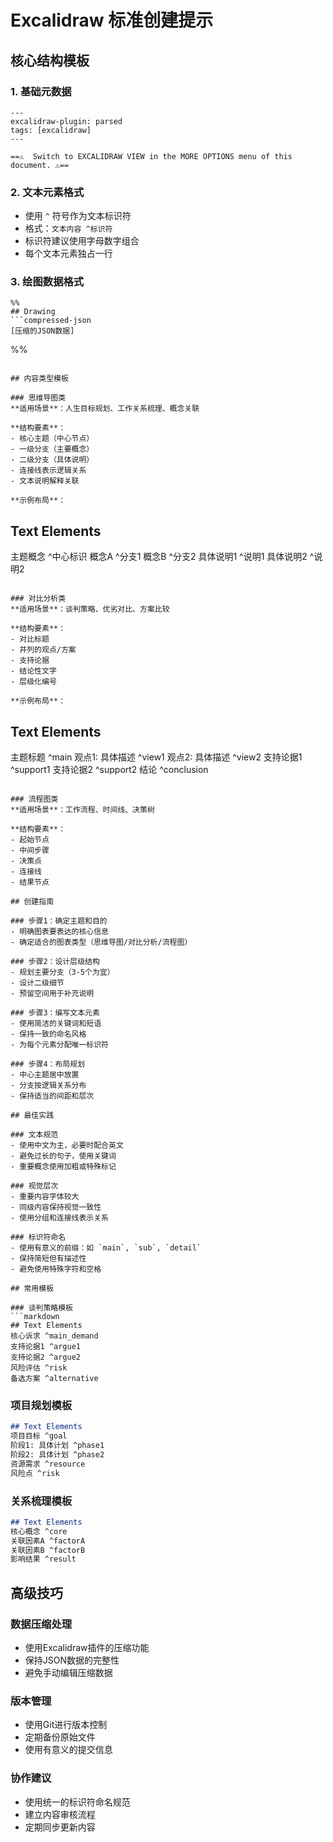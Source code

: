 # Excalidraw 标准创建提示

## 核心结构模板

### 1. 基础元数据
```
---
excalidraw-plugin: parsed
tags: [excalidraw]
---

==⚠  Switch to EXCALIDRAW VIEW in the MORE OPTIONS menu of this document. ⚠==
```

### 2. 文本元素格式
- 使用 `^` 符号作为文本标识符
- 格式：`文本内容 ^标识符`
- 标识符建议使用字母数字组合
- 每个文本元素独占一行

### 3. 绘图数据格式
```
%%
## Drawing
```compressed-json
[压缩的JSON数据]
```
%%
```

## 内容类型模板

### 思维导图类
**适用场景**：人生目标规划、工作关系梳理、概念关联

**结构要素**：
- 核心主题（中心节点）
- 一级分支（主要概念）
- 二级分支（具体说明）
- 连接线表示逻辑关系
- 文本说明解释关联

**示例布局**：
```
## Text Elements
主题概念 ^中心标识
概念A ^分支1
概念B ^分支2
具体说明1 ^说明1
具体说明2 ^说明2
```

### 对比分析类
**适用场景**：谈判策略、优劣对比、方案比较

**结构要素**：
- 对比标题
- 并列的观点/方案
- 支持论据
- 结论性文字
- 层级化编号

**示例布局**：
```
## Text Elements
主题标题 ^main
观点1: 具体描述 ^view1
观点2: 具体描述 ^view2
支持论据1 ^support1
支持论据2 ^support2
结论 ^conclusion
```

### 流程图类
**适用场景**：工作流程、时间线、决策树

**结构要素**：
- 起始节点
- 中间步骤
- 决策点
- 连接线
- 结果节点

## 创建指南

### 步骤1：确定主题和目的
- 明确图表要表达的核心信息
- 确定适合的图表类型（思维导图/对比分析/流程图）

### 步骤2：设计层级结构
- 规划主要分支（3-5个为宜）
- 设计二级细节
- 预留空间用于补充说明

### 步骤3：编写文本元素
- 使用简洁的关键词和短语
- 保持一致的命名风格
- 为每个元素分配唯一标识符

### 步骤4：布局规划
- 中心主题居中放置
- 分支按逻辑关系分布
- 保持适当的间距和层次

## 最佳实践

### 文本规范
- 使用中文为主，必要时配合英文
- 避免过长的句子，使用关键词
- 重要概念使用加粗或特殊标记

### 视觉层次
- 重要内容字体较大
- 同级内容保持视觉一致性
- 使用分组和连接线表示关系

### 标识符命名
- 使用有意义的前缀：如 `main`, `sub`, `detail`
- 保持简短但有描述性
- 避免使用特殊字符和空格

## 常用模板

### 谈判策略模板
```markdown
## Text Elements
核心诉求 ^main_demand
支持论据1 ^argue1
支持论据2 ^argue2
风险评估 ^risk
备选方案 ^alternative
```

### 项目规划模板
```markdown
## Text Elements
项目目标 ^goal
阶段1: 具体计划 ^phase1
阶段2: 具体计划 ^phase2
资源需求 ^resource
风险点 ^risk
```

### 关系梳理模板
```markdown
## Text Elements
核心概念 ^core
关联因素A ^factorA
关联因素B ^factorB
影响结果 ^result
```

## 高级技巧

### 数据压缩处理
- 使用Excalidraw插件的压缩功能
- 保持JSON数据的完整性
- 避免手动编辑压缩数据

### 版本管理
- 使用Git进行版本控制
- 定期备份原始文件
- 使用有意义的提交信息

### 协作建议
- 使用统一的标识符命名规范
- 建立内容审核流程
- 定期同步更新内容